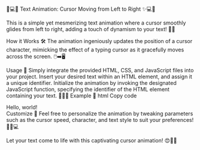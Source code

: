 🚀💻✨ Text Animation: Cursor Moving from Left to Right ✨💻🚀

This is a simple yet mesmerizing text animation where a cursor smoothly glides from left to right, adding a touch of dynamism to your text! 💫🎉

How it Works 🛠️
The animation ingeniously updates the position of a cursor character, mimicking the effect of a typing cursor as it gracefully moves across the screen. 🖱️➡️🖥️

Usage 📝
Simply integrate the provided HTML, CSS, and JavaScript files into your project.
Insert your desired text within an HTML element, and assign it a unique identifier.
Initialize the animation by invoking the designated JavaScript function, specifying the identifier of the HTML element containing your text. 🔄📄✨
Example 🌟
html
Copy code
<!DOCTYPE html>
<html lang="en">
<head>
  <meta charset="UTF-8">
  <meta name="viewport" content="width=device-width, initial-scale=1.0">
  <title>Text Animation</title>
  <link rel="stylesheet" href="styles.css">
</head>
<body>

<div id="animatedText">Hello, world!</div>

<script src="script.js"></script>
<script>
  animateText('animatedText');
</script>

</body>
</html>
Customize 🎨
Feel free to personalize the animation by tweaking parameters such as the cursor speed, character, and text style to suit your preferences! 🌈✨💻

Let your text come to life with this captivating cursor animation! 😍🚀💬

